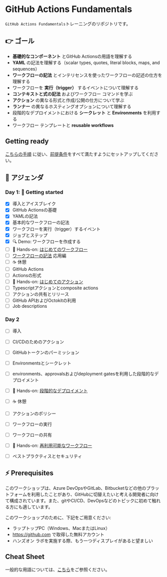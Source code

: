 # GitHub Actions Fundamentals

`GitHub Actions Fundamentals`トレーニングのリポジトリです。

## 👉 ゴール

- __基礎的なコンポーネント__ とGitHub Actionsの用語を理解する
- __YAML__ の記法を理解する（scalar types, quotes, literal blocks, maps, and sequences）
- __ワークフローの記法__ とインテリセンスを使ったワークフローの記述の仕方を理解する
- ワークフローを __実行（trigger）__ するイベントについて理解する
- __コンテキストと式の記法__ およびワークフロー コマンドを学ぶ
- __アクション__ の異なる形式と作成/公開の仕方について学ぶ
- __ランナー__ の異なるホスティングオプションについて理解する
- 段階的なデプロイメントにおける __シークレット__ と __Environments__ を利用する
- ワークフロー テンプレートと __reusable workflows__

## Getting ready

[こちらの手順](GettingReady.md) に従い、[前提条件](#-prerequisites)をすべて満たすようにセットアップしてください。

## 📆 アジェンダ

### Day 1: 🚀 Getting started

- [x] 導入とアイスブレイク
- [x] GitHub Actionsの基礎
- [x] YAMLの記法
- [x] 基本的なワークフローの記法
- [x] ワークフローを実行（trigger）するイベント
- [x] ジョブとステップ
- [x] :mag: Demo: ワークフローを作成する
- [ ] 🔨 Hands-on: [はじめてのワークフロー](hol/01-My-first-workflow-ja.md)
- [ ] [ワークフローの記法](https://docs.github.com/en/actions/using-workflows/workflow-syntax-for-github-actions) 応用編
- [ ] :coffee: 休憩
- [ ] GitHub Actions
- [ ] Actionsの形式
- [ ] 🔨 Hands-on: [はじめてのアクション](hol/02-My-first-action-ja.md)
- [ ] Typescriptアクションとcomposite actions
- [ ] アクションの共有とリリース
- [ ] GitHub APIおよびOctokitの利用
- [ ] Job descriptions

### Day 2
- [ ] 導入
- [ ] CI/CDのためのアクション
- [ ] GitHubトークンのパーミッション
- [ ] Environmentsとシークレット
- [ ] environments、approvalsおよびdeployment gatesを利用した段階的なデプロイメント
- [ ] 🔨 Hands-on: [段階的なデプロイメント](hol/03-Staged-deployments-ja.md)
- [ ] :coffee: 休憩
- [ ] アクションのポリシー
- [ ] ワークフローの実行
- [ ] ワークフローの共有
- [ ] 🔨 Hands-on: [再利用可能なワークフロー](hol/04-Reusable-workflows-ja.md)
- [ ] ベストプラクティスとセキュリティ


## ⚡ Prerequisites

このワークショップは、Azure DevOpsやGitLab、Bitbucketなどの他のプラットフォームを利用したことがあり、GitHubに切替えたいと考える開発者に向けて構成されています。また、gitやCI/CD、DevOpsなどのトピックに初めて触れる方にも適しています。

このワークショップのために、下記をご用意ください:

- ラップトップPC（Windows、MacまたはLinux）
- https://github.com で取得した無料アカウント
- ハンズオン ラボを実施する際、もう一つディスプレイがあると望ましい

## Cheat Sheet
一般的な用語については、[こちら](./CheatSheet.md)をご参照ください。

